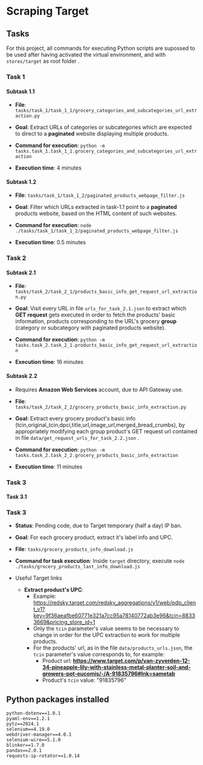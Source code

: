 # Scraping **Target**

## Tasks

For this project, all commands for executing Python scripts
are supossed to be used after having activated the virtual environment,
and with `stores/target` as root folder .

### Task 1

#### Subtask 1.1

- **File**: `tasks/task_1/task_1_1/grocery_categories_and_subcategories_url_extraction.py`

- **Goal**: Extract URLs of categories or subcategories which are expected
to direct to a **paginated** website displaying multiple products.

- **Command for execution**: `python -m tasks.task_1.task_1_1.grocery_categories_and_subcategories_url_extraction`

- **Execution time**: 4 minutes


#### Subtask 1.2

- **File**: `tasks/task_1/task_1_2/paginated_products_webpage_filter.js`

- **Goal**: Filter which URLs extracted in task-1.1 point to a **paginated** products website,
based on the HTML content of such websites.

- **Command for execution**: `node ./tasks/task_1/task_1_2/paginated_products_webpage_filter.js`

- **Execution time**: 0.5 minutes


### Task 2

#### Subtask 2.1

- **File**: `tasks/task_2/task_2_1/products_basic_info_get_request_url_extraction.py`

- **Goal**: Visit every URL in file `urls_for_task_2.1.json` to extract
which **GET request** gets executed in order to fetch the products' basic information,
products corresponding to the URL's grocery **group** (category or subcategory with paginated products website).

- **Command for execution**: `python -m tasks.task_2.task_2_1.products_basic_info_get_request_url_extraction`

- **Execution time**: 16 minutes


#### Subtask 2.2

- Requires **Amazon Web Services** account, due to API Gateway use.

- **File**: `tasks/task_2/task_2_2/grocery_products_basic_info_extraction.py`

- **Goal**: Extract every grocery product's basic info (tcin,original_tcin,dpci,title,url,image_url,merged_bread_crumbs), by appropriately modifying each group product's GET request url contained
in file `data/get_request_urls_for_task_2.2.json` .

- **Command for execution**: `python -m tasks.task_2.task_2_2.grocery_products_basic_info_extraction`

- **Execution time**: 11 minutes


### Task 3

#### Task 3.1


### Task 3

- **Status**: Pending code, due to Target temporary (half a day) IP ban.

- **Goal**: For each grocery product, extract it's label info and UPC.

- **File**: `tasks/grocery_products_info_download.js`

- **Command for task execution**: Inside `target` directory, 
execute `node ./tasks/grocery_products_last_info_download.js`


- Useful Target links
  - **Extract product's UPC**: 
      - Example: <https://redsky.target.com/redsky_aggregations/v1/web/pdp_client_v1?key=9f36aeafbe60771e321a7cc95a78140772ab3e96&tcin=88333669&pricing_store_id=1>
      - Only the `tcin` parameter's value seems to be necessary to change in order for the UPC extraction to work for multiple products.
      - For the products' url, as in the file `data/products_urls.json`, the `tcin` parameter's value corresponds to, for example:
          - Product url: **https://www.target.com/p/van-zyverden-12-34-pineapple-lily-with-stainless-metal-planter-soil-and-growers-pot-eucomis/-/A-91835796#lnk=sametab**
          - Product's `tcin` value: "91835796"


## Python packages installed

```
python-dotenv==1.0.1
pyaml-env==1.2.1
pytz==2024.1
selenium==4.19.0
webdriver-manager==4.0.1
selenium-wire==5.1.0
blinker==1.7.0
pandas==2.0.1
requests-ip-rotator==1.0.14
```
